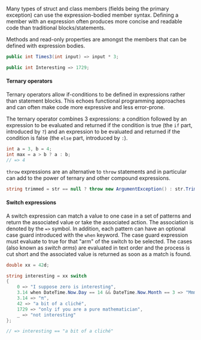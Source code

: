 Many types of struct and class members (fields being the primary exception) can use the expression-bodied member syntax. Defining a member with an expression often produces more concise and readable code than traditional blocks/statements.

Methods and read-only properties are amongst the members that can be defined with expression bodies.

```csharp
public int Times3(int input) => input * 3;

public int Interesting => 1729;
```

#### Ternary operators

Ternary operators allow if-conditions to be defined in expressions rather than statement blocks. This echoes functional programming approaches and can often make code more expressive and less error-prone.

The ternary operator combines 3 expressions: a condition followed by an expression to be evaluated and returned if the condition is true (the `if` part, introduced by `?`) and an expression to be evaluated and returned if the condition is false (the `else` part, introduced by `:`).

```csharp
int a = 3, b = 4;
int max = a > b ? a : b;
// => 4
```

`throw` expressions are an alternative to `throw` statements and in particular can add to the power of ternary and other compound expressions.

```csharp
string trimmed = str == null ? throw new ArgumentException() : str.Trim();
```

#### Switch expressions

A switch expression can match a value to one case in a set of patterns and return the associated value or take the associated action. The association is denoted by the `=>` symbol. In addition, each pattern can have an optional case guard introduced with the `when` keyword. The case guard expression must evaluate to true for that "arm" of the switch to be selected. The cases (also known as _switch arms_) are evaluated in text order and the process is cut short and the associated value is returned as soon as a match is found.

```csharp
double xx = 42d;

string interesting = xx switch
{
    0 => "I suppose zero is interesting",
    3.14 when DateTime.Now.Day == 14 && DateTime.Now.Month == 3 => "Mmm pie!",
    3.14 => "π",
    42 => "a bit of a cliché",
    1729 => "only if you are a pure mathematician",
    _ => "not interesting"
};

// => interesting == "a bit of a cliché"
```
